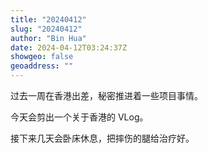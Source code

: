 ```yaml
---
title: "20240412"
slug: "20240412"
author: "Bin Hua"
date: 2024-04-12T03:24:37Z
showgeo: false
geoaddress: ""
---
```


过去一周在香港出差，秘密推进着一些项目事情。

今天会剪出一个关于香港的 VLog。

接下来几天会卧床休息，把摔伤的腿给治疗好。